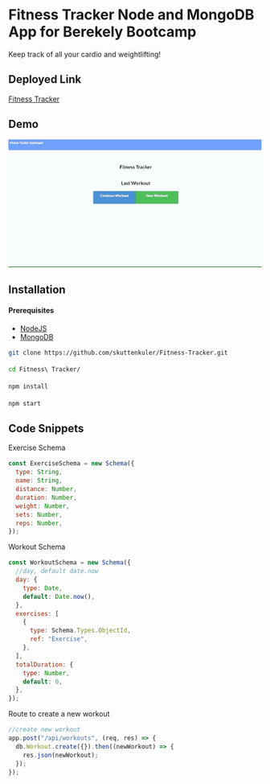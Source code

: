 # Fitness Tracker Node and MongoDB App for Berekely Bootcamp

Keep track of all your cardio and weightlifting!

## Deployed Link

[Fitness Tracker](https://mysterious-brushlands-78660.herokuapp.com/)

## Demo

![Alt text](./public/images/fittrack.gif?raw=true "Preview")

## Installation

#### Prerequisites

- [NodeJS](https://nodejs.org)
- [MongoDB](https://mongodb.com)

```bash
git clone https://github.com/skuttenkuler/Fitness-Tracker.git

cd Fitness\ Tracker/

npm install

npm start
```

## Code Snippets

Exercise Schema

```javascript
const ExerciseSchema = new Schema({
  type: String,
  name: String,
  distance: Number,
  duration: Number,
  weight: Number,
  sets: Number,
  reps: Number,
});
```

Workout Schema

```javascript
const WorkoutSchema = new Schema({
  //day, default date.now
  day: {
    type: Date,
    default: Date.now(),
  },
  exercises: [
    {
      type: Schema.Types.ObjectId,
      ref: "Exercise",
    },
  ],
  totalDuration: {
    type: Number,
    default: 0,
  },
});
```

Route to create a new workout

```javascript
//create new workout
app.post("/api/workouts", (req, res) => {
  db.Workout.create({}).then((newWorkout) => {
    res.json(newWorkout);
  });
});
```
